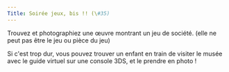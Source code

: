```yaml
---
Title: Soirée jeux, bis !! (\#35)
---
```


Trouvez et photographiez une œuvre montrant un jeu de société.
(elle ne peut pas être le jeu ou pièce du jeu)

Si c'est trop dur, vous pouvez trouver un enfant en train de visiter le musée avec le guide virtuel sur une console 3DS, et le prendre en photo !